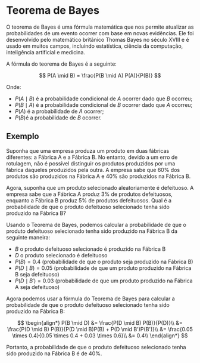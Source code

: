 # Teorema de Bayes

O teorema de Bayes é uma fórmula matemática que nos permite atualizar as probabilidades de um evento ocorrer com base em novas evidências. Ele foi desenvolvido pelo matemático britânico Thomas Bayes no século XVIII e é usado em muitos campos, incluindo estatística, ciência da computação, inteligência artificial e medicina.

A fórmula do teorema de Bayes é a seguinte:

$$
P(A \mid B) = \frac{P(B \mid A) P(A)}{P(B)}
$$

Onde:

- $P(A \mid B)$ é a probabilidade condicional de $A$ ocorrer dado que $B$ ocorreu;
- $P(B \mid A)$ é a probabilidade condicional de $B$ ocorrer dado que $A$ ocorreu;
- $P(A)$ é a probabilidade de $A$ ocorrer;
- $P(B)$é a probabilidade de $B$ ocorrer.

## Exemplo

Suponha que uma empresa produza um produto em duas fábricas diferentes: a Fábrica A e a Fábrica B.
No entanto, devido a um erro de rotulagem, não é possível distinguir os produtos produzidos por uma fábrica daqueles produzidos pela outra.
A empresa sabe que $60\%$ dos produtos são produzidos na Fábrica A e $40\%$ são produzidos na Fábrica B.

Agora, suponha que um produto selecionado aleatoriamente é defeituoso.
A empresa sabe que a Fábrica A produz $3\%$ de produtos defeituosos, enquanto a Fábrica B produz $5\%$ de produtos defeituosos.
Qual é a probabilidade de que o produto defeituoso selecionado tenha sido produzido na Fábrica B?

Usando o Teorema de Bayes, podemos calcular a probabilidade de que o produto defeituoso selecionado tenha sido produzido na Fábrica B da seguinte maneira:

- $B$ o produto defeituoso selecionado é produzido na Fábrica B
- $D$ o produto selecionado é defeituoso
- $P(B) = 0.4$ (probabilidade de que o produto seja produzido na Fábrica B)
- $P(D \mid B) = 0.05$ (probabilidade de que um produto produzido na Fábrica B seja defeituoso)
- $P(D \mid B') = 0.03$ (probabilidade de que um produto produzido na Fábrica A seja defeituoso)

Agora podemos usar a fórmula do Teorema de Bayes para calcular a probabilidade de que o produto defeituoso selecionado tenha sido produzido na Fábrica B:

$$
\begin{align*}
P(B \mid D) &= \frac{P(D \mid B) P(B)}{P(D)}\\
&= \frac{P(D \mid B) P(B)}{P(D \mid B)P(B) + P(D \mid B')P(B')}\\
&= \frac{0.05 \times 0.4}{0.05 \times 0.4 + 0.03 \times 0.6}\\
&= 0.4\\
\end{align*}
$$

Portanto, a probabilidade de que o produto defeituoso selecionado tenha sido produzido na Fábrica B é de $40\%$.
